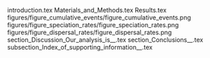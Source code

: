 introduction.tex
Materials_and_Methods.tex
Results.tex
figures/figure_cumulative_events/figure_cumulative_events.png
figures/figure_speciation_rates/figure_speciation_rates.png
figures/figure_dispersal_rates/figure_dispersal_rates.png
section_Discussion_Our_analysis_is__.tex
section_Conclusions__.tex
subsection_Index_of_supporting_information__.tex
